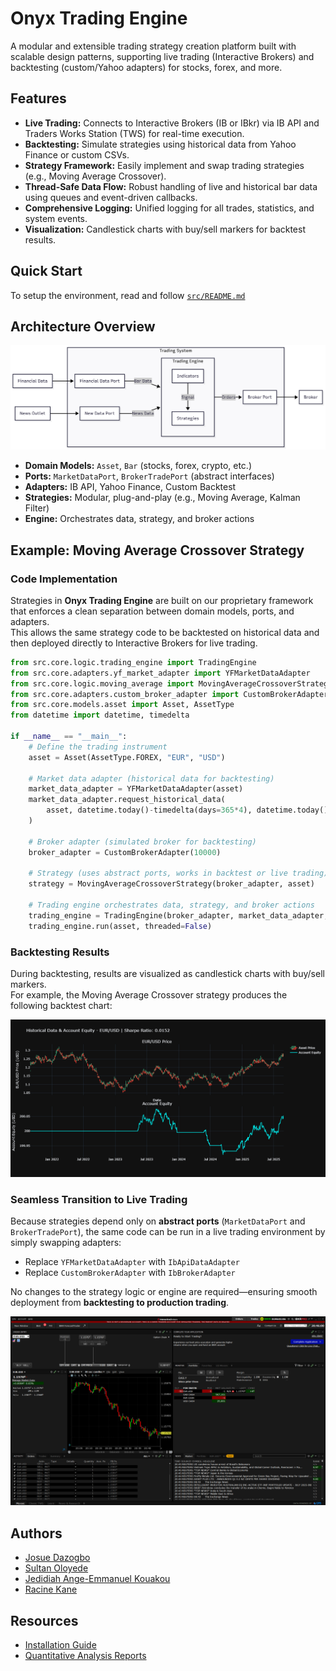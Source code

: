 # Onyx Trading Engine

A modular and extensible trading strategy creation platform built with scalable design patterns, supporting live trading (Interactive Brokers) and backtesting (custom/Yahoo adapters) for stocks, forex, and more.

## Features
- **Live Trading:** Connects to Interactive Brokers (IB or IBkr) via IB API and Traders Works Station (TWS) for real-time execution.
- **Backtesting:** Simulate strategies using historical data from Yahoo Finance or custom CSVs.
- **Strategy Framework:** Easily implement and swap trading strategies (e.g., Moving Average Crossover).
- **Thread-Safe Data Flow:** Robust handling of live and historical bar data using queues and event-driven callbacks.
- **Comprehensive Logging:** Unified logging for all trades, statistics, and system events.
- **Visualization:** Candlestick charts with buy/sell markers for backtest results.

## Quick Start

To setup the environment, read and follow [`src/README.md`](src/README.md)


## Architecture Overview

![System Level View](Resources/Images/System/SystemLevelView.png)

- **Domain Models:** `Asset`, `Bar` (stocks, forex, crypto, etc.)
- **Ports:** `MarketDataPort`, `BrokerTradePort` (abstract interfaces)
- **Adapters:** IB API, Yahoo Finance, Custom Backtest
- **Strategies:** Modular, plug-and-play (e.g., Moving Average, Kalman Filter)
- **Engine:** Orchestrates data, strategy, and broker actions

## Example: Moving Average Crossover Strategy

### Code Implementation

Strategies in **Onyx Trading Engine** are built on our proprietary framework that enforces a clean separation between domain models, ports, and adapters.  
This allows the same strategy code to be backtested on historical data and then deployed directly to Interactive Brokers for live trading.

```python
from src.core.logic.trading_engine import TradingEngine
from src.core.adapters.yf_market_adapter import YFMarketDataAdapter
from src.core.logic.moving_average import MovingAverageCrossoverStrategy
from src.core.adapters.custom_broker_adapter import CustomBrokerAdapter
from src.core.models.asset import Asset, AssetType
from datetime import datetime, timedelta

if __name__ == "__main__":
    # Define the trading instrument
    asset = Asset(AssetType.FOREX, "EUR", "USD")

    # Market data adapter (historical data for backtesting)
    market_data_adapter = YFMarketDataAdapter(asset)
    market_data_adapter.request_historical_data(
        asset, datetime.today()-timedelta(days=365*4), datetime.today()
    )

    # Broker adapter (simulated broker for backtesting)
    broker_adapter = CustomBrokerAdapter(10000)

    # Strategy (uses abstract ports, works in backtest or live trading)
    strategy = MovingAverageCrossoverStrategy(broker_adapter, asset)

    # Trading engine orchestrates data, strategy, and broker actions
    trading_engine = TradingEngine(broker_adapter, market_data_adapter, [strategy])
    trading_engine.run(asset, threaded=False)
```
### Backtesting Results

During backtesting, results are visualized as candlestick charts with buy/sell markers.  
For example, the Moving Average Crossover strategy produces the following backtest chart:

![Strategy Backtest](Resources/Images/System/StrategyBacktest.png)

### Seamless Transition to Live Trading

Because strategies depend only on **abstract ports** (`MarketDataPort` and `BrokerTradePort`), the same code can be run in a live trading environment by simply swapping adapters:  

- Replace `YFMarketDataAdapter` with `IbApiDataAdapter`  
- Replace `CustomBrokerAdapter` with `IbBrokerAdapter`  

No changes to the strategy logic or engine are required—ensuring smooth deployment from **backtesting to production trading**.

![IB Live Trading](Resources/Images/Charts/IBPaperTrading.png)



## Authors
- [Josue Dazogbo](https://github.com/JDazogbo)
- [Sultan Oloyede](https://github.com/sultanoloyede)
- [Jedidiah Ange-Emmanuel Kouakou](https://github.com/ARelaxedScholar)
- [Racine Kane](https://github.com/Racine-04)

## Resources
- [Installation Guide](src/README.md)
- [Quantitative Analysis Reports](Resources/Reports)